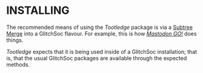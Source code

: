 #  INSTALLING  #

The recommended means of using the _Tootledge_ package is via a [Subtree Merge](https://www.git-scm.com/book/en/v1/Git-Tools-Subtree-Merging) into a GlitchSoc flavour.
For example, this is how [_Mastodon GO!_](https://github.com/marrus-sh/mastodon-go/) does things.

_Tootledge_ expects that it is being used inside of a GlitchSoc installation; that is, that the usual GlitchSoc packages are available through the expected methods.
